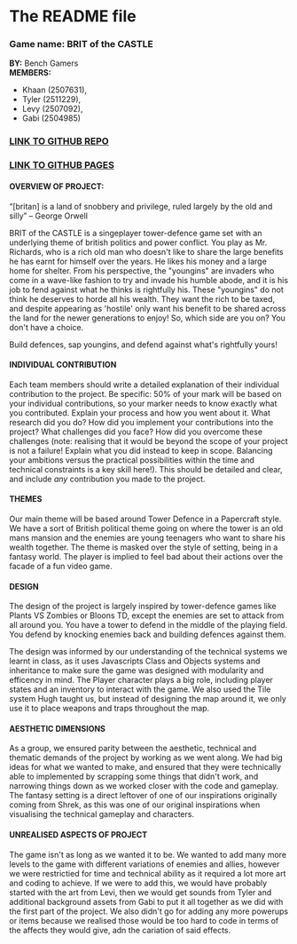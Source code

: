 # The README file


### Game name: **BRIT of the CASTLE**

**BY:** Bench Gamers  
**MEMBERS:**  
- Khaan (2507631),  
- Tyler (2511229),  
- Levy (2507092),  
- Gabi (2504985)

### [LINK TO GITHUB REPO](https://github.com/mistrk7/2507631-2504985-2511229-2507092-ma1805-final-project)  
### [LINK TO GITHUB PAGES](https://mistrk7.github.io/2507631-2504985-2511229-2507092-ma1805-final-project/)

#### **OVERVIEW OF PROJECT:**  

“[britan] is a land of snobbery and privilege, ruled largely by the old and silly” – George Orwell

BRIT of the CASTLE is a singeplayer tower-defence game set with an underlying theme of british politics and power conflict. You play as Mr. Richards, who is a rich old man who doesn't like to share the large benefits he has earnt for himself over the years. He likes his money and a large home for shelter. From his perspective, the "youngins" are invaders who come in a wave-like fashion to try and invade his humble abode, and it is his job to fend against what he thinks is rightfully his. These "youngins" do not think he deserves to horde all his wealth. They want the rich to be taxed, and despite appearing as 'hostile' only want his benefit to be shared across the land for the newer generations to enjoy! So, which side are you on? You don't have a choice.

Build defences, sap youngins, and defend against what's rightfully yours! 

#### **INDIVIDUAL CONTRIBUTION**
Each team members should write a detailed explanation of their individual contribution to the project.
Be specific: 50% of your mark will be based on your individual contributions, so your marker needs to
know exactly what you contributed. Explain your process and how you went about it. What research did
you do? How did you implement your contributions into the project? What challenges did you face? How did
you overcome these challenges (note: realising that it would be beyond the scope of your project is
not a failure! Explain what you did instead to keep in scope. Balancing your ambitions versus the
practical possibilities within the time and technical constraints is a key skill here!). This should be
detailed and clear, and include *any* contribution you made to the project.

#### **THEMES**
Our main theme will be based around Tower Defence in a Papercraft style. We have a sort of British political theme going on where the tower is an old mans mansion and the enemies are young teenagers who want to share his wealth together. The theme is masked over the style of setting, being in a fantasy world. The player is implied to feel bad about their actions over the facade of a fun video game. 

#### **DESIGN**
The design of the project is largely inspired by tower-defence games like Plants VS Zombies or Bloons TD, except the enemies are set to attack from all around you. You have a tower to defend in the middle of the playing field. You defend by knocking enemies back and building defences against them. 

The design was informed by our understanding of the technical systems we learnt in class, as it uses Javascripts Class and Objects systems and inheritance to make sure the game was designed with modularity and efficency in mind. The Player character plays a big role, including player states and an inventory to interact with the game. We also used the Tile system Hugh taught us, but instead of designing the map around it, we only use it to place weapons and traps throughout the map. 

#### **AESTHETIC DIMENSIONS**
As a group, we ensured parity between the aesthetic, technical and thematic demands of the project by working as we went along. We had big ideas for what we wanted to make, and ensured that they were technically able to implemented by scrapping some things that didn't work, and narrowing things down as we worked closer with the code and gameplay. The fantasy setting is a direct leftover of one of our inspirations originally coming from Shrek, as this was one of our original inspirations when visualising the technical gameplay and characters. 

#### **UNREALISED ASPECTS OF PROJECT**
The game isn't as long as we wanted it to be. We wanted to add many more levels to the game with different variations of enemies and allies, however we were restrictied for time and technical ability as it required a lot more art and coding to achieve. If we were to add this, we would have probably started with the art from Levi, then we would get sounds from Tyler and additional background assets from Gabi to put it all together as we did with the first part of the project. We also didn't go for adding any more powerups or items because we realised those would be too hard to code in terms of the affects they would give, adn the cariation of said effects. 